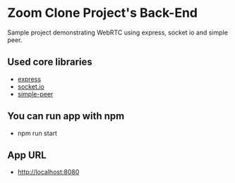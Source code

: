# Zoom Clone Project's Back-End

Sample project demonstrating WebRTC using express, socket io and simple peer.

## Used core libraries

- [express](https://expressjs.com/)
- [socket.io](https://socket.io/)
- [simple-peer](https://github.com/feross/simple-peer)

## You can run app with npm

- npm run start

## App URL

- <http://localhost:8080>
